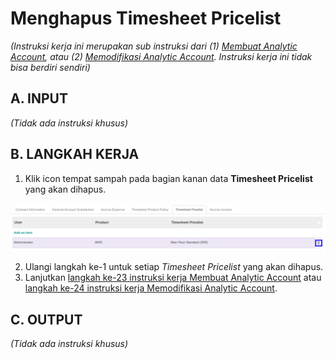 # Menghapus Timesheet Pricelist

*(Instruksi kerja ini merupakan sub instruksi dari (1) [Membuat Analytic Account](./membuat.md), atau (2) [Memodifikasi Analytic Account](./memodifikasi.md). Instruksi kerja ini tidak bisa berdiri sendiri)*

## A. INPUT

*(Tidak ada instruksi khusus)*

## B. LANGKAH KERJA

1. Klik icon tempat sampah pada bagian kanan data **Timesheet Pricelist** yang akan dihapus.

![](../../../img/analytic-account/icon-hapus-item-timesheet-pricelist.png)

2. Ulangi langkah ke-1 untuk setiap *Timesheet Pricelist* yang akan dihapus.
3. Lanjutkan [langkah ke-23 instruksi kerja Membuat Analytic Account](./membuat.md#l23) atau [langkah ke-24 instruksi kerja Memodifikasi Analytic Account](./memodifikasi.md#l24).

## C. OUTPUT

*(Tidak ada instruksi khusus)*
